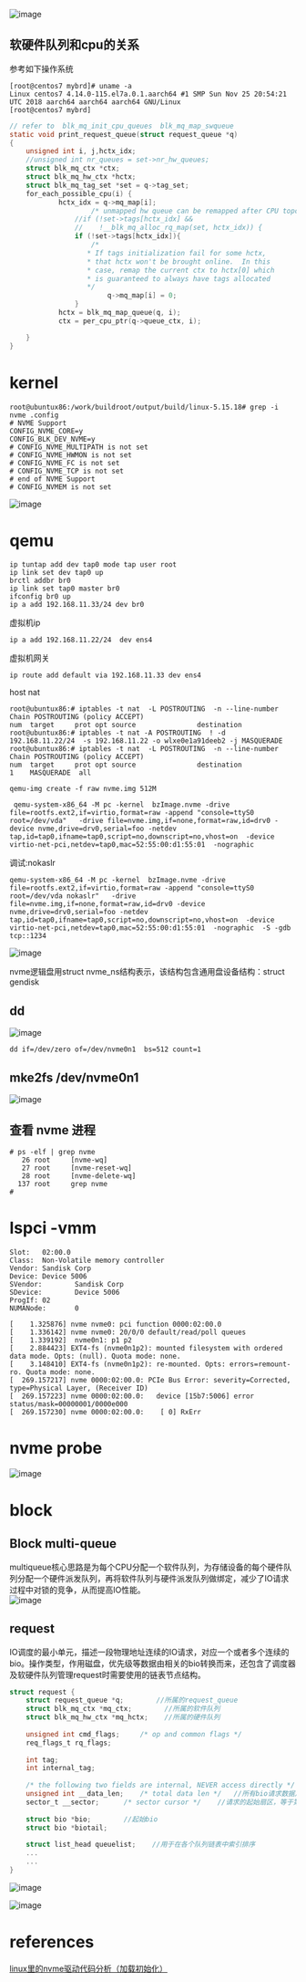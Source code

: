 
![image](pic/nvme.png)

## 软硬件队列和cpu的关系

参考如下操作系统
```
[root@centos7 mybrd]# uname -a
Linux centos7 4.14.0-115.el7a.0.1.aarch64 #1 SMP Sun Nov 25 20:54:21 UTC 2018 aarch64 aarch64 aarch64 GNU/Linux
[root@centos7 mybrd]
```

```C
// refer to  blk_mq_init_cpu_queues  blk_mq_map_swqueue
static void print_request_queue(struct request_queue *q)
{
    unsigned int i, j,hctx_idx;
    //unsigned int nr_queues = set->nr_hw_queues;
    struct blk_mq_ctx *ctx;
    struct blk_mq_hw_ctx *hctx;
    struct blk_mq_tag_set *set = q->tag_set;
    for_each_possible_cpu(i) {
            hctx_idx = q->mq_map[i];
                    /* unmapped hw queue can be remapped after CPU topo changed */
                //if (!set->tags[hctx_idx] &&
                //    !__blk_mq_alloc_rq_map(set, hctx_idx)) {
                if (!set->tags[hctx_idx]){
                    /*
                   * If tags initialization fail for some hctx,
                   * that hctx won't be brought online.  In this
                   * case, remap the current ctx to hctx[0] which
                   * is guaranteed to always have tags allocated
                   */
                        q->mq_map[i] = 0;
                }
            hctx = blk_mq_map_queue(q, i);
            ctx = per_cpu_ptr(q->queue_ctx, i);

    }
}
```

# kernel

```
root@ubuntux86:/work/buildroot/output/build/linux-5.15.18# grep -i nvme .config
# NVME Support
CONFIG_NVME_CORE=y
CONFIG_BLK_DEV_NVME=y
# CONFIG_NVME_MULTIPATH is not set
# CONFIG_NVME_HWMON is not set
# CONFIG_NVME_FC is not set
# CONFIG_NVME_TCP is not set
# end of NVME Support
# CONFIG_NVMEM is not set
```
![image]( pic/nv2.png)

# qemu

```
ip tuntap add dev tap0 mode tap user root
ip link set dev tap0 up
brctl addbr br0 
ip link set tap0 master br0
ifconfig br0 up
ip a add 192.168.11.33/24 dev br0
```
虚拟机ip
```
ip a add 192.168.11.22/24  dev ens4
```

虚拟机网关
```
ip route add default via 192.168.11.33 dev ens4
```
host nat
```
root@ubuntux86:# iptables -t nat  -L POSTROUTING  -n --line-number 
Chain POSTROUTING (policy ACCEPT)
num  target     prot opt source               destination         
root@ubuntux86:# iptables -t nat -A POSTROUTING  ! -d  192.168.11.22/24  -s 192.168.11.22 -o wlxe0e1a91deeb2 -j MASQUERADE
root@ubuntux86:# iptables -t nat  -L POSTROUTING  -n --line-number 
Chain POSTROUTING (policy ACCEPT)
num  target     prot opt source               destination         
1    MASQUERADE  all 
```

```
qemu-img create -f raw nvme.img 512M
```

```
 qemu-system-x86_64 -M pc -kernel  bzImage.nvme -drive file=rootfs.ext2,if=virtio,format=raw -append "console=ttyS0 root=/dev/vda"   -drive file=nvme.img,if=none,format=raw,id=drv0 -device nvme,drive=drv0,serial=foo -netdev tap,id=tap0,ifname=tap0,script=no,downscript=no,vhost=on  -device virtio-net-pci,netdev=tap0,mac=52:55:00:d1:55:01  -nographic
```

调试:nokaslr

```
qemu-system-x86_64 -M pc -kernel  bzImage.nvme -drive file=rootfs.ext2,if=virtio,format=raw -append "console=ttyS0 root=/dev/vda nokaslr"   -drive file=nvme.img,if=none,format=raw,id=drv0 -device nvme,drive=drv0,serial=foo -netdev tap,id=tap0,ifname=tap0,script=no,downscript=no,vhost=on  -device virtio-net-pci,netdev=tap0,mac=52:55:00:d1:55:01  -nographic  -S -gdb tcp::1234
```

![image]( pic/nv.png)

nvme逻辑盘用struct nvme_ns结构表示，该结构包含通用盘设备结构：struct gendisk

## dd
![image]( pic/dd.png)

```Shell
dd if=/dev/zero of=/dev/nvme0n1  bs=512 count=1
```

## mke2fs /dev/nvme0n1
![image]( pic/mkfs.png)

## 查看 nvme 进程
```
# ps -elf | grep nvme
   26 root     [nvme-wq]
   27 root     [nvme-reset-wq]
   28 root     [nvme-delete-wq]
  137 root     grep nvme
# 
```
# lspci -vmm
```
Slot:   02:00.0
Class:  Non-Volatile memory controller
Vendor: Sandisk Corp
Device: Device 5006
SVendor:        Sandisk Corp
SDevice:        Device 5006
ProgIf: 02
NUMANode:       0
```
```
[    1.325876] nvme nvme0: pci function 0000:02:00.0
[    1.336142] nvme nvme0: 20/0/0 default/read/poll queues
[    1.339192]  nvme0n1: p1 p2
[    2.884423] EXT4-fs (nvme0n1p2): mounted filesystem with ordered data mode. Opts: (null). Quota mode: none.
[    3.148410] EXT4-fs (nvme0n1p2): re-mounted. Opts: errors=remount-ro. Quota mode: none.
[  269.157217] nvme 0000:02:00.0: PCIe Bus Error: severity=Corrected, type=Physical Layer, (Receiver ID)
[  269.157223] nvme 0000:02:00.0:   device [15b7:5006] error status/mask=00000001/0000e000
[  269.157230] nvme 0000:02:00.0:    [ 0] RxErr                 
```

# nvme probe

![image]( pic/nv3.png)

# block

## Block multi-queue 

multiqueue核心思路是为每个CPU分配一个软件队列，为存储设备的每个硬件队列分配一个硬件派发队列，再将软件队列与硬件派发队列做绑定，减少了IO请求过程中对锁的竞争，从而提高IO性能。  
![image]( pic/queue1.png)

## request
IO调度的最小单元，描述一段物理地址连续的IO请求，对应一个或者多个连续的bio。操作类型，作用磁盘，优先级等数据由相关的bio转换而来，还包含了调度器及软硬件队列管理request时需要使用的链表节点结构。 
```C
struct request {
	struct request_queue *q;        //所属的request_queue
	struct blk_mq_ctx *mq_ctx;        //所属的软件队列
	struct blk_mq_hw_ctx *mq_hctx;    //所属的硬件队列
 
	unsigned int cmd_flags;		/* op and common flags */
	req_flags_t rq_flags;
 
	int tag;
	int internal_tag;
 
	/* the following two fields are internal, NEVER access directly */
	unsigned int __data_len;	/* total data len */   //所有bio请求数据之和 
	sector_t __sector;		/* sector cursor */    //请求的起始扇区，等于第一个bio的起始扇区
 
	struct bio *bio;        //起始bio
	struct bio *biotail;   
 
    struct list_head queuelist;    //用于在各个队列链表中索引排序
    ...
    ...
}
``` 

![image]( pic/bio.png)


![image]( pic/request.png)

# references

[linux里的nvme驱动代码分析（加载初始化）](https://blog.csdn.net/panzhenjie/article/details/51581063?utm_medium=distribute.pc_relevant.none-task-blog-2~default~baidujs_baidulandingword~default-4-51581063-blog-52766693.235^v32^pc_relevant_default_base3&spm=1001.2101.3001.4242.3&utm_relevant_index=7)

